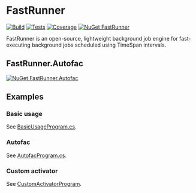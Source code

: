 # FastRunner

[![Build](https://img.shields.io/azure-devops/build/cyaspik/DotNet/1.svg)](https://dev.azure.com/cyaspik/DotNet/_build/latest?definitionId=1)
[![Tests](https://img.shields.io/azure-devops/tests/cyaspik/DotNet/1.svg)](https://dev.azure.com/cyaspik/DotNet/_build/latest?definitionId=1)
[![Coverage](https://img.shields.io/azure-devops/coverage/cyaspik/DotNet/1.svg)](https://dev.azure.com/cyaspik/DotNet/_build/latest?definitionId=1)
[![NuGet FastRunner](https://img.shields.io/nuget/v/FastRunner.svg)](https://www.nuget.org/packages/FastRunner/)

FastRunner is an open-source, lightweight background job engine for fast-executing background jobs scheduled using TimeSpan intervals.

## FastRunner.Autofac

[![NuGet FastRunner.Autofac](https://img.shields.io/nuget/v/FastRunner.Autofac.svg)](https://www.nuget.org/packages/FastRunner.Autofac/)

## Examples

### Basic usage

See [BasicUsageProgram.cs](FastRunner.ExampleApp/BasicUsageProgram.cs).

### Autofac

See [AutofacProgram.cs](FastRunner.ExampleApp/AutofacProgram.cs).

### Custom activator

See [CustomActivatorProgram](FastRunner.ExampleApp/CustomActivatorProgram.cs).
